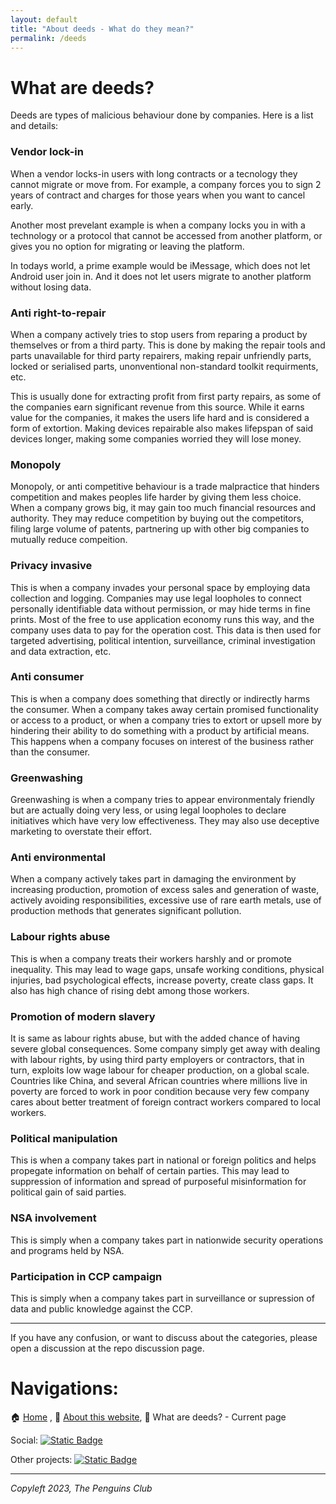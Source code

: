 ```yaml
---
layout: default
title: "About deeds - What do they mean?"
permalink: /deeds
---
```

# What are deeds?

Deeds are types of malicious behaviour done by companies. Here is a list and details:

### Vendor lock-in

When a vendor locks-in users with long contracts or a tecnology they cannot migrate or move from. For example, a company forces you to sign 2 years of contract and charges for those years when you want to cancel early.

Another most prevelant example is when a company locks you in with a technology or a protocol that cannot be accessed from another platform, or gives you no option for migrating or leaving the platform.

In todays world, a prime example would be iMessage, which does not let Android user join in. And it does not let users migrate to another platform without losing data.

### Anti right-to-repair

When a company actively tries to stop users from reparing a product by themselves or from a third party. This is done by making the repair tools and parts unavailable for third party repairers, making repair unfriendly parts, locked or serialised parts, unonventional non-standard toolkit requirments, etc.

This is usually done for extracting profit from first party repairs, as some of the companies earn significant revenue from this source. While it earns value for the companies, it makes the users life hard and is considered a form of extortion. Making devices repairable also makes lifepspan of said devices longer, making some companies worried they will lose money.

### Monopoly

Monopoly, or anti competitive behaviour is a trade malpractice that hinders competition and makes peoples life harder by giving them less choice. When a company grows big, it may gain too much financial resources and authority. They may reduce competition by buying out the competitors, filing large volume of patents, partnering up with other big companies to mutually reduce compeition.

### Privacy invasive

This is when a company invades your personal space by employing data collection and logging. Companies may use legal loopholes to connect personally identifiable data without permission, or may hide terms in fine prints. Most of the free to use application economy runs this way, and the company uses data to pay for the operation cost. This data is then used for targeted advertising, political intention, surveillance, criminal investigation and data extraction, etc.

### Anti consumer

This is when a company does something that directly or indirectly harms the consumer. When a company takes away certain promised functionality or access to a product, or when a company tries to extort or upsell more by hindering their ability to do something with a product by artificial means. This happens when a company focuses on interest of the business rather than the consumer.

### Greenwashing

Greenwashing is when a company tries to appear environmentaly friendly but are actually doing very less, or using legal loopholes to declare initiatives which have very low effectiveness. They may also use deceptive marketing to overstate their effort.

### Anti environmental

When a company actively takes part in damaging the environment by increasing production, promotion of excess sales and generation of waste, actively avoiding responsibilities, excessive use of rare earth metals, use of production methods that generates significant pollution.

### Labour rights abuse

This is when a company treats their workers harshly and or promote inequality. This may lead to wage gaps, unsafe working conditions, physical injuries, bad psychological effects, increase poverty, create class gaps. It also has high chance of rising debt among those workers.

### Promotion of modern slavery

It is same as labour rights abuse, but with the added chance of having severe global consequences. Some company simply get away with dealing with labour rights, by using third party employers or contractors, that in turn, exploits low wage labour for cheaper production, on a global scale. Countries like China, and several African countries where millions live in poverty are forced to work in poor condition because very few company cares about better treatment of foreign contract workers compared to local workers.

### Political manipulation

This is when a company takes part in national or foreign politics and helps propegate information on behalf of certain parties. This may lead to suppression of information and spread of purposeful misinformation for political gain of said parties.

### NSA involvement

This is simply when a company takes part in nationwide security operations and programs held by NSA.

### Participation in CCP campaign

This is simply when a company takes part in surveillance or supression of data and public knowledge against the CCP.

---

If you have any confusion, or want to discuss about the categories, please open a discussion at the repo discussion page.

# Navigations:

🏠 [Home](https://evilapple.org) , 📖 [About this website](/about), 📢 What are deeds? - Current page

Social: <a href="https://t.me/The_PenguinsClub">![Static Badge](https://img.shields.io/badge/Telegram-join_us-0088CC?logo=telegram&logoColor=white&link=https%3A%2F%2Ft.me%2FThe_PenguinsClub)</a>

Other projects: <a href="https://the-penguins-club.github.io/bd-blockade/">![Static Badge](https://img.shields.io/badge/The_Penguins_Club%2Fbd--blockade-black?logo=github&logoColor=white&link=https%3A%2F%2Fgithub.com%2FThe-Penguins-Club%2Fbd-blockade)</a>

---

*Copyleft 2023, The Penguins Club*